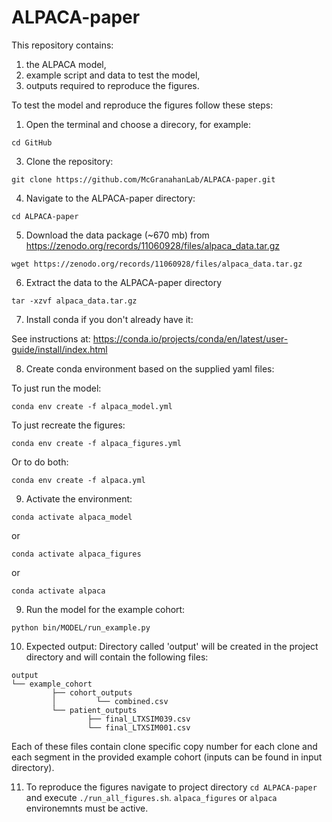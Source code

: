# ALPACA-paper

This repository contains: 
1) the ALPACA model, 
2) example script and data to test the model, 
3) outputs required to reproduce the figures.


To test the model and reproduce the figures follow these steps:

1. Open the terminal and choose a direcory, for example:
```
cd GitHub
```

3. Clone the repository:
``` 
git clone https://github.com/McGranahanLab/ALPACA-paper.git
```

4. Navigate to the ALPACA-paper directory:
```
cd ALPACA-paper
```

5. Download the data package (~670 mb) from https://zenodo.org/records/11060928/files/alpaca_data.tar.gz
```
wget https://zenodo.org/records/11060928/files/alpaca_data.tar.gz
```

6. Extract the data to the ALPACA-paper directory
```
tar -xzvf alpaca_data.tar.gz
```

7. Install conda if you don't already have it:

See instructions at: https://conda.io/projects/conda/en/latest/user-guide/install/index.html

8. Create conda environment based on the supplied yaml files:

To just run the model:
```
conda env create -f alpaca_model.yml
```

To just recreate the figures:
```
conda env create -f alpaca_figures.yml
```

Or to do both:
```
conda env create -f alpaca.yml
```

9. Activate the environment:
```
conda activate alpaca_model
```
or
```
conda activate alpaca_figures
```
or
```
conda activate alpaca
```

9. Run the model for the example cohort:
```
python bin/MODEL/run_example.py
```
10. Expected output:
Directory called 'output' will be created in the project directory and will contain the following files:
```
output
└── example_cohort
         ├── cohort_outputs
         │         └── combined.csv
         └── patient_outputs
                 ├── final_LTXSIM039.csv
                 └── final_LTXSIM001.csv
```
Each of these files contain clone specific copy number for each clone and each segment in the provided example cohort (inputs can be found in input directory).

11. To reproduce the figures navigate to project directory `cd ALPACA-paper` and execute `./run_all_figures.sh`. `alpaca_figures` or `alpaca` environemnts must be active.
